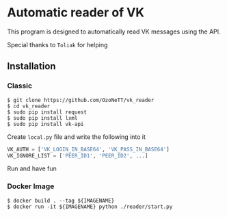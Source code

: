 # Automatic reader of VK 

This program is designed to automatically read VK messages using the API.

Special thanks to `Toliak` for helping 

## Installation

### Classic

```ShellSession
$ git clone https://github.com/OzoNeTT/vk_reader
$ cd vk_reader
$ sudo pip install request 
$ sudo pip install lxml
$ sudo pip install vk-api
```

Create `local.py` file and write the following into it

```Python
VK_AUTH = ['VK_LOGIN_IN_BASE64', 'VK_PASS_IN_BASE64']
VK_IGNORE_LIST = ['PEER_ID1', 'PEER_ID2', ...]
```
Run and have fun

### Docker Image

```ShellSession
$ docker build . --tag ${IMAGENAME}
$ docker run -it ${IMAGENAME} python ./reader/start.py
```

